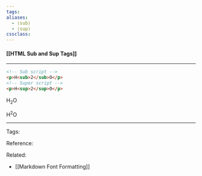 ```yaml
---
tags: 
aliases: 
  - ⟨sub⟩
  - ⟨sup⟩
cssclass: 
---
```


#### [[HTML Sub and Sup Tags]]

---

```html
<!-- Sub script -->
<p>H<sub>2</sub>O</p>
<!-- Super script -->
<p>H<sup>2</sup>O</p>
```

<p>H<sub>2</sub>O</p>

<p>H<sup>2</sup>O</p>

---
Tags: 

Reference:

Related:
- [[Markdown Font Formatting]]
